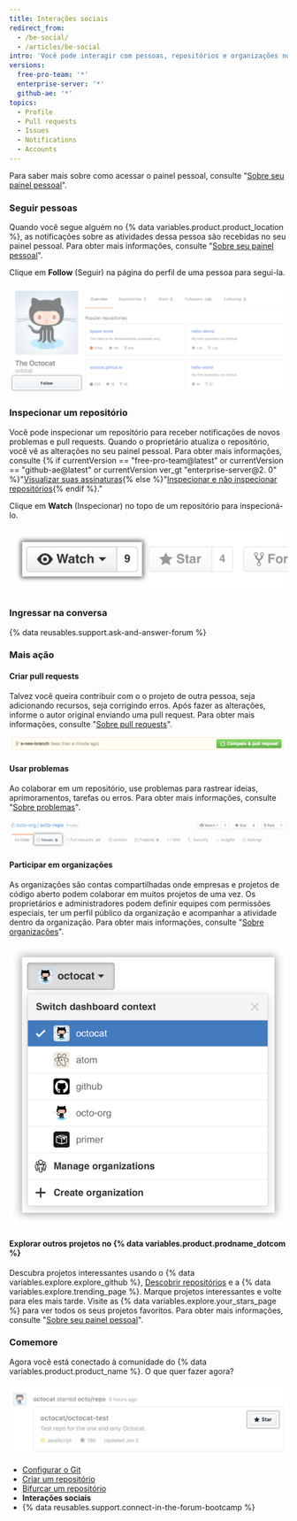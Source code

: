 ```yaml
---
title: Interações sociais
redirect_from:
  - /be-social/
  - /articles/be-social
intro: 'Você pode interagir com pessoas, repositórios e organizações no {% data variables.product.prodname_dotcom %}. Veja em seu painel pessoal no que as outras pessoas estão trabalhando e com quem estão se conectando.'
versions:
  free-pro-team: '*'
  enterprise-server: '*'
  github-ae: '*'
topics:
  - Profile
  - Pull requests
  - Issues
  - Notifications
  - Accounts
---
```


Para saber mais sobre como acessar o painel pessoal, consulte "[Sobre seu painel pessoal](/articles/about-your-personal-dashboard)".

### Seguir pessoas

Quando você segue alguém no {% data variables.product.product_location %}, as notificações sobre as atividades dessa pessoa são recebidas no seu painel pessoal. Para obter mais informações, consulte "[Sobre seu painel pessoal](/articles/about-your-personal-dashboard)".

Clique em **Follow** (Seguir) na página do perfil de uma pessoa para segui-la.

![Botão Follow user (Seguir usuário)](/assets/images/help/profile/follow-user-button.png)

### Inspecionar um repositório

Você pode inspecionar um repositório para receber notificações de novos problemas e pull requests. Quando o proprietário atualiza o repositório, você vê as alterações no seu painel pessoal. Para obter mais informações, consulte {% if currentVersion == "free-pro-team@latest" or currentVersion == "github-ae@latest" or currentVersion ver_gt "enterprise-server@2. 0" %}"[Visualizar suas assinaturas](/github/managing-subscriptions-and-notifications-on-github/viewing-your-subscriptions){% else %}"[Inspecionar e não inspecionar repositórios](/github/receiving-notifications-about-activity-on-github/watching-and-unwatching-repositories){% endif %}."

Clique em **Watch** (Inspecionar) no topo de um repositório para inspecioná-lo.

![Botão Watch repository (Inspecionar repositório)](/assets/images/help/repository/repo-actions-watch.png)

### Ingressar na conversa

{% data reusables.support.ask-and-answer-forum %}

### Mais ação

#### Criar pull requests

 Talvez você queira contribuir com o o projeto de outra pessoa, seja adicionando recursos, seja corrigindo erros. Após fazer as alterações, informe o autor original enviando uma pull request. Para obter mais informações, consulte "[Sobre pull requests](/articles/about-pull-requests)".

 ![Botão Pull request](/assets/images/help/repository/repo-actions-pullrequest.png)

#### Usar problemas

Ao colaborar em um repositório, use problemas para rastrear ideias, aprimoramentos, tarefas ou erros. Para obter mais informações, consulte "[Sobre problemas](/articles/about-issues/)".

![Botão Issues (Problemas)](/assets/images/help/repository/repo-tabs-issues.png)

#### Participar em organizações

As organizações são contas compartilhadas onde empresas e projetos de código aberto podem colaborar em muitos projetos de uma vez. Os proprietários e administradores podem definir equipes com permissões especiais, ter um perfil público da organização e acompanhar a atividade dentro da organização. Para obter mais informações, consulte "[Sobre organizações](/articles/about-organizations/)".

![Menu suspenso de alternância de contexto da conta](/assets/images/help/overview/dashboard-contextswitcher.png)

#### Explorar outros projetos no {% data variables.product.prodname_dotcom %}

Descubra projetos interessantes usando o {% data variables.explore.explore_github %}, [Descobrir repositórios](https://github.com/explore) e a {% data variables.explore.trending_page %}. Marque projetos interessantes e volte para eles mais tarde. Visite as {% data variables.explore.your_stars_page %} para ver todos os seus projetos favoritos.  Para obter mais informações, consulte "[Sobre seu painel pessoal](/articles/about-your-personal-dashboard/)".

### Comemore

Agora você está conectado à comunidade do {% data variables.product.product_name %}. O que quer fazer agora?

![Marcar um projeto com estrela](/assets/images/help/stars/star-a-project.png)

- [Configurar o Git](/articles/set-up-git)
- [Criar um repositório](/articles/create-a-repo)
- [Bifurcar um repositório](/articles/fork-a-repo)
- **Interações sociais**
- {% data reusables.support.connect-in-the-forum-bootcamp %}
